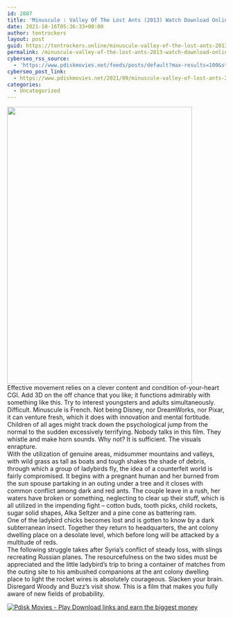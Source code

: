 ```yaml
---
id: 2807
title: 'Minuscule : Valley Of The Lost Ants (2013) Watch Download Online pdisk Movie'
date: 2021-10-16T05:36:33+00:00
author: tentrockers
layout: post
guid: https://tentrockers.online/minuscule-valley-of-the-lost-ants-2013-watch-download-online-pdisk-movie/
permalink: /minuscule-valley-of-the-lost-ants-2013-watch-download-online-pdisk-movie/
cyberseo_rss_source:
  - 'https://www.pdiskmovies.net/feeds/posts/default?max-results=100&start-index=601'
cyberseo_post_link:
  - https://www.pdiskmovies.net/2021/09/minuscule-valley-of-lost-ants-2013.html
categories:
  - Uncategorized
---
```

<div class="separator">
  <a href="https://1.bp.blogspot.com/-keYaTNQl7AI/YTZGKke3sVI/AAAAAAAAAt0/ezsRA8m_lr88jTa5RTfnaGImBk5L3Df1wCLcBGAsYHQ/s1500/Minuscule%2B%2BValley%2BOf%2BThe%2BLost%2BAnts%2B%25282013%2529%2B%2BWatch%2BDownload%2BOnline%2Bpdisk%2BMovie.jpg" imageanchor="1"><img loading="lazy" border="0" data-original-height="1500" data-original-width="1000" height="640" src="https://1.bp.blogspot.com/-keYaTNQl7AI/YTZGKke3sVI/AAAAAAAAAt0/ezsRA8m_lr88jTa5RTfnaGImBk5L3Df1wCLcBGAsYHQ/w426-h640/Minuscule%2B%2BValley%2BOf%2BThe%2BLost%2BAnts%2B%25282013%2529%2B%2BWatch%2BDownload%2BOnline%2Bpdisk%2BMovie.jpg" width="426" /></a>
</div>

<div>
  <div>
    <span>Effective movement relies on a clever content and condition of-your-heart CGI. Add 3D on the off chance that you like; it functions admirably with something like this. Try to interest youngsters and adults simultaneously. Difficult.&nbsp;</span><span>Minuscule is French. Not being Disney, nor DreamWorks, nor Pixar, it can venture fresh, which it does with innovation and mental fortitude. Children of all ages might track down the psychological jump from the normal to the sudden excessively terrifying. Nobody talks in this film. They whistle and make horn sounds. Why not? It is sufficient. The visuals enrapture.&nbsp;</span>
  </div>
  
  <div>
    <span>With the utilization of genuine areas, midsummer mountains and valleys, with wild grass as tall as boats and tough shakes the shade of debris, through which a group of ladybirds fly, the idea of a counterfeit world is fairly compromised.&nbsp;</span><span>It begins with a pregnant human and her burned from the sun spouse partaking in an outing under a tree and it closes with common conflict among dark and red ants. The couple leave in a rush, her waters have broken or something, neglecting to clear up their stuff, which is all utilized in the impending fight &#8211; cotton buds, tooth picks, child rockets, sugar solid shapes, Alka Seltzer and a pine cone as battering ram.&nbsp;</span>
  </div>
  
  <div>
    <span>One of the ladybird chicks becomes lost and is gotten to know by a dark subterranean insect. Together they return to headquarters, the ant colony dwelling place on a desolate level, which before long will be attacked by a multitude of reds.&nbsp;</span>
  </div>
  
  <div>
    <span>The following struggle takes after Syria&#8217;s conflict of steady loss, with slings recreating Russian planes. The resourcefulness on the two sides must be appreciated and the little ladybird&#8217;s trip to bring a container of matches from the outing site to his ambushed companions at the ant colony dwelling place to light the rocket wires is absolutely courageous.&nbsp;</span><span>Slacken your brain. Disregard Woody and Buzz&#8217;s visit show. This is a film that makes you fully aware of new fields of probability.</span>
  </div>
</div>

[![](https://1.bp.blogspot.com/-KJZYdQTn3nw/YS8VdIdXMyI/AAAAAAAAaw4/BR8dsGkpxw0T8C_4G4ALfMA7cP79KN3kwCLcBGAsYHQ/w400-h58/play_download_buttuons-removebg-preview.png "Pdisk Movies - Play Download links and earn the biggest money")](https://kofilink.com/1/bnYyajY5MDAwNGNs?dn=1)